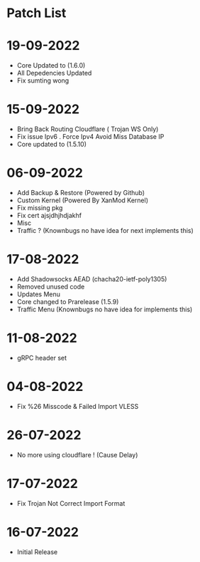 # Patch List

# 19-09-2022
- Core Updated to (1.6.0)
- All Depedencies Updated
- Fix sumting wong
# 15-09-2022
- Bring Back Routing Cloudflare ( Trojan WS Only)
- Fix issue Ipv6 . Force Ipv4 Avoid Miss Database IP
- Core updated to (1.5.10)
# 06-09-2022
- Add Backup & Restore (Powered by Github)
- Custom Kernel (Powered By XanMod Kernel)
- Fix missing pkg
- Fix cert ajsjdhjhdjakhf
- Misc
- Traffic ? (Knownbugs no have idea for next implements this)
# 17-08-2022
- Add Shadowsocks AEAD (chacha20-ietf-poly1305)
- Removed unused code
- Updates Menu
- Core changed to Prarelease (1.5.9)
- Traffic Menu (Knownbugs no have idea for implements this)
# 11-08-2022
- gRPC header set
# 04-08-2022
- Fix %26 Misscode & Failed Import VLESS
# 26-07-2022
- No more using cloudflare ! (Cause Delay)
# 17-07-2022
- Fix Trojan Not Correct Import Format
# 16-07-2022
- Initial Release